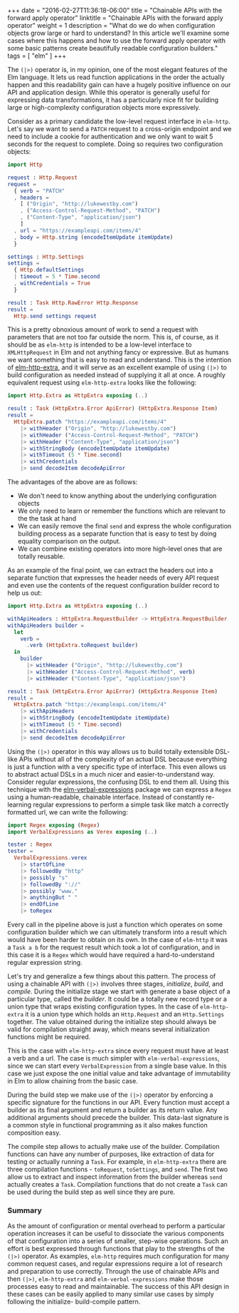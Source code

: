 +++
date = "2016-02-27T11:36:18-06:00"
title = "Chainable APIs with the forward apply operator"
linktitle = "Chainable APIs with the forward apply operator"
weight = 1
description = "What do we do when configuration objects grow large or hard to understand? In this article we'll examine some cases where this happens and how to use the forward apply operator with some basic patterns create beautifully readable configuration builders."
tags = [
  "elm"
]
+++

The `(|>)` operator is, in my opinion, one of the most elegant features of the
Elm language. It lets us read function applications in the order the actually
happen and this readability gain can have a hugely positive influence on our API
and application design. While this operator is generally useful for expressing
data transformations, it has a particularly nice fit for building large or
high-complexity configuration objects more expressively.

Consider as a primary
candidate the low-level request interface in `elm-http`. Let's say we want to
send a `PATCH` request to a cross-origin endpoint and we need to include a
cookie for authentication and we only want to wait 5 seconds for the request to
complete. Doing so requires two configuration objects:

```elm
import Http

request : Http.Request
request =
  { verb = "PATCH"
  , headers =
    [ ("Origin", "http://lukewestby.com")
    , ("Access-Control-Request-Method", "PATCH")
    , ("Content-Type", "application/json")
    ]
  , url = "https://exampleapi.com/items/4"
  , body = Http.string (encodeItemUpdate itemUpdate)
  }

settings : Http.Settings
settings =
  { Http.defaultSettings
  | timeout = 5 * Time.second
  , withCredentials = True
  }

result : Task Http.RawError Http.Response
result =
  Http.send settings request
```

 This is a pretty obnoxious amount of work to send a request with parameters
that are not too far outside the norm. This is, of course, as it should be as
`elm-http` is intended to be a low-level interface to `XMLHttpRequest` in Elm
and not anything fancy or expressive. But as humans we want something that is
easy to read and understand. This is the intention of
[elm-http-extra](https://github.com/lukewestby/elm-http-extra), and it will
serve as an excellent example of using `(|>)` to build configuration as needed
instead of supplying it all at once.
A roughly equivalent request using `elm-http-extra` looks like the following:

```elm
import Http.Extra as HttpExtra exposing (..)

result : Task (HttpExtra.Error ApiError) (HttpExtra.Response Item)
result =
  HttpExtra.patch "https://exampleapi.com/items/4"
    |> withHeader ("Origin", "http://lukewestby.com")
    |> withHeader ("Access-Control-Request-Method", "PATCH")
    |> withHeader ("Content-Type", "application/json")
    |> withStringBody (encodeItemUpdate itemUpdate)
    |> withTimeout (5 * Time.second)
    |> withCredentials
    |> send decodeItem decodeApiError
```

The advantages of the above are as follows:

- We don't need to know anything about the underlying configuration objects
- We only need to learn or remember the functions which are relevant to the
  the task at hand
- We can easily remove the final `send` and express the whole configuration
  building process as a separate function that is easy to test by doing
  equality comparison on the output.
- We can combine existing operators into more high-level ones that are totally
  reusable.

As an example of the final point, we can extract the headers out into a separate
function that expresses the header needs of every API request and even use the
contents of the request configuration builder record to help us out:

```elm
import Http.Extra as HttpExtra exposing (..)

withApiHeaders : HttpExtra.RequestBuilder -> HttpExtra.RequestBuilder
withApiHeaders builder =
  let
    verb =
      .verb (HttpExtra.toRequest builder)
  in
    builder
      |> withHeader ("Origin", "http://lukewestby.com")
      |> withHeader ("Access-Control-Request-Method", verb)
      |> withHeader ("Content-Type", "application/json")

result : Task (HttpExtra.Error ApiError) (HttpExtra.Response Item)
result =
  HttpExtra.patch "https://exampleapi.com/items/4"
    |> withApiHeaders
    |> withStringBody (encodeItemUpdate itemUpdate)
    |> withTimeout (5 * Time.second)
    |> withCredentials
    |> send decodeItem decodeApiError
```

Using the `(|>)` operator in this way allows us to build totally extensible DSL-
like APIs without all of the complexity of an actual DSL because everything is
just a function with a very specific type of interface. This even allows us to
abstract actual DSLs in a much nicer and easier-to-understand way. Consider
regular expressions, the confusing DSL to end them all. Using this technique
with the
[elm-verbal-expressions](https://github.com/verbalexpressions/elm-verbal-expressions)
package we can express a `Regex` using a human-readable, chainable interface.
Instead of constantly re-learning regular expressions to perform a simple task
like match a correctly formatted url, we can write the following:

```elm
import Regex exposing (Regex)
import VerbalExpressions as Verex exposing (..)

tester : Regex
tester =
  VerbalExpressions.verex
    |> startOfLine
    |> followedBy "http"
    |> possibly "s"
    |> followedBy "://"
    |> possibly "www."
    |> anythingBut " "
    |> endOfLine
    |> toRegex
```

Every call in the pipeline above is just a function which operates on some
configuration builder which we can ultimately transform into a result which
would have been harder to obtain on its own. In the case of `elm-http` it was a
`Task a b` for the request result which took a lot of configuration, and in
this case it is a `Regex` which would have required a hard-to-understand
regular expression string.

Let's try and generalize a few things about this pattern. The process of using a
chainable API with `(|>)` involves three stages, _initialize_, _build_, and
_compile_. During the initialize stage we start with generate a base object of a
particular type, called the _builder_. It could be a totally new record type or
a union type that wraps existing configuration types. In the case of
`elm-http-extra` it is a union type which holds an `Http.Request` and an
`Http.Settings` together. The value obtained during the initialize step should
always be valid for compilation straight away, which means several
initialization functions might be required.

This is the case with `elm-http-extra` since every request must have at least a
verb and a url. The case is much simpler with `elm-verbal-expressions`, since we
can start every `VerbalExpression` from a single base value. In this case we
just expose the one initial value and take advantage of immutability in Elm to
allow chaining from the basic case.

During the build step we make use of the `(|>)` operator by enforcing a specific
signature for the functions in our API. Every function must accept a builder as
its final argument and return a builder as its return value. Any additional
arguments should precede the builder. This data-last signature is a common style
in functional programming as it also makes function composition easy.

The compile step allows to actually make use of the builder. Compilation
functions can have any number of purposes, like extraction of data for testing
or actually running a `Task`. For example, in `elm-http-extra` there are three
compilation functions - `toRequest`, `toSettings`, and `send`. The first two
allow us to extract and inspect information from the builder whereas `send`
actually creates a `Task`. Compilation functions that do not create a `Task` can
be used during the build step as well since they are pure.

### Summary

As the amount of configuration or mental overhead to perform a particular
operation increases it can be useful to dissociate the various components of
that configuration into a series of smaller, step-wise operations. Such an
effort is best expressed through functions that play to the strengths of the
`(|>)` operator. As examples, `elm-http` requires much configuration for many
common request cases, and regular expressions require a lot of research and
preparation to use correctly. Through the use of chainable APIs and then `(|>)`,
`elm-http-extra` and `elm-verbal-expressions` make those processes easy to
read and maintainable. The success of this API design in these cases can be
easily applied to many similar use cases by simply following the initialize-
build-compile pattern.
